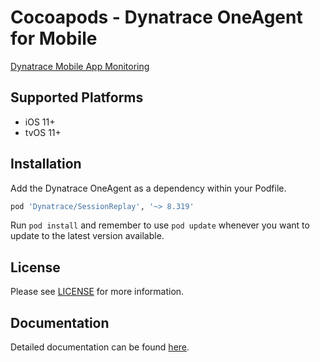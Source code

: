 # Cocoapods - Dynatrace OneAgent for Mobile

[Dynatrace Mobile App Monitoring](https://www.dynatrace.com/platform/mobile-app-monitoring/)

## Supported Platforms
* iOS 11+
* tvOS 11+

## Installation
Add the Dynatrace OneAgent as a dependency within your Podfile.

```ruby
pod 'Dynatrace/SessionReplay', '~> 8.319'
```

Run `pod install` and remember to use `pod update` whenever you want to update to the latest version available.

## License
Please see [LICENSE](https://github.com/Dynatrace/dem-license/blob/main/LICENSE.md) for more information.

## Documentation
Detailed documentation can be found [here](https://www.dynatrace.com/support/help/technology-support/operating-systems/ios/).